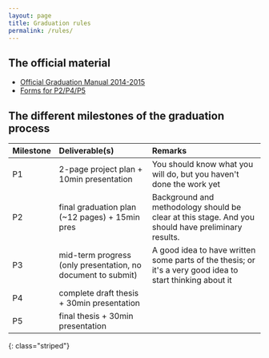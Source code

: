 ```yaml
---
layout: page
title: Graduation rules
permalink: /rules/
---
```


## The official material

  - [Official Graduation Manual 2014-2015](http://studenten.tudelft.nl/fileadmin/Files/studentenportal/os/BKspecifiek/Graduation_Manual_Geomatics_2014-2015.pdf)
  - [Forms for P2/P4/P5](http://studenten.tudelft.nl/en/students/faculty-specific/architecture/forms/)



## The different milestones of the graduation process 

  | Milestone | Deliverable(s) | Remarks |
  |:----------|:---------------|:--------|
  | P1        | 2-page project plan + 10min presentation | You should know what you will do, but you haven't done the work yet  |
  | P2        | final graduation plan (~12 pages) + 15min pres | Background and methodology should be clear at this stage. And you should have preliminary results. |
  | P3        | mid-term progress (only presentation, no document to submit) | A good idea to have written some parts of the thesis; or it's a very good idea to start thinking about it  |
  | P4        | complete draft thesis + 30min presentation |  |
  | P5        | final thesis + 30min presentation |  |
  {: class="striped"}
